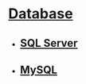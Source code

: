 # [Database](https://github.com/Summer-Felix/Database/blob/master/Readme.md) #

* ## [SQL Server](SQLServer/SQLServer-Readme.md) ##

* ## [MySQL](MySQL/MySQL-Readme.md) ##
